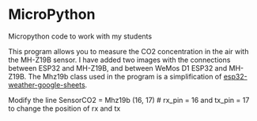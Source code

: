 # MicroPython
Micropython code to work with my students

This program allows you to measure the CO2 concentration in the air with the MH-Z19B sensor.
I have added two images with the connections between ESP32 and MH-Z19B, and between WeMos D1 ESP32 and MH-Z19B.
The Mhz19b class used in the program is a simplification of <a href="https://github.com/artem-smotrakov/esp32-weather-google-sheets">esp32-weather-google-sheets</a>.

Modify the line
SensorCO2 = Mhz19b (16, 17) # rx_pin = 16 and tx_pin = 17
to change the position of rx and tx 
